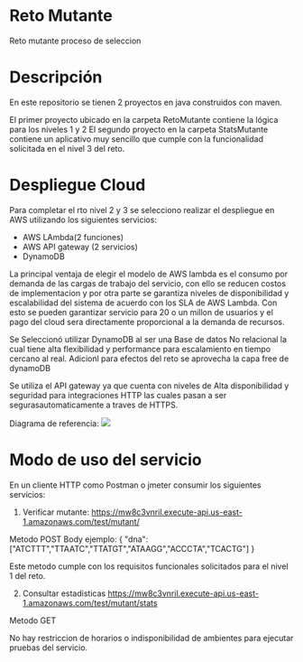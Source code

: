 # Reto Mutante
Reto mutante proceso de seleccion

# Descripción
En este repositorio se tienen 2 proyectos en java construidos con maven.

El primer proyecto ubicado en la carpeta RetoMutante contiene la lógica para los niveles 1 y 2
El segundo proyecto en la carpeta StatsMutante contiene un aplicativo muy sencillo que cumple con la funcionalidad solicitada en el nivel 3 del reto.

# Despliegue Cloud
Para completar el rto nivel 2 y 3 se selecciono realizar el despliegue en AWS utilizando los siguientes servicios:

* AWS LAmbda(2 funciones)
* AWS API gateway (2 servicios)
* DynamoDB

La principal ventaja de elegir el modelo de AWS lambda es el consumo por demanda de las cargas de trabajo del servicio, con ello se reducen costos de implementacion y por otra parte se garantiza niveles de disponibilidad y escalabilidad del sistema de acuerdo con los SLA de AWS Lambda. Con esto se pueden garantizar servicio para 20 o un millon de usuarios y el pago del cloud sera directamente proporcional a la demanda de recursos.

Se Seleccionó utilizar DynamoDB al ser una Base de datos No relacional la cual tiene alta flexibilidad y performance para escalamiento en tiempo cercano al real. Adicionl para efectos del reto se aprovecha la capa free de dynamoDB

Se utiliza el API gateway ya que cuenta con niveles de Alta disponibilidad y seguridad para integraciones HTTP las cuales pasan a ser segurasautomaticamente a traves de HTTPS.

Diagrama de referencia:
<img src="https://i.ibb.co/ZW0rDjx/diagrama.png">

# Modo de uso del servicio
En un cliente HTTP como Postman o jmeter consumir los siguientes servicios:
1. Verificar mutante: https://mw8c3vnril.execute-api.us-east-1.amazonaws.com/test/mutant/


Metodo POST
Body ejemplo:
{ "dna":["ATCTTT","TTAATC","TTATGT","ATAAGG","ACCCTA","TCACTG"]  }


Este metodo cumple con los requisitos funcionales solicitados para el nivel 1 del reto.

2. Consultar estadisticas https://mw8c3vnril.execute-api.us-east-1.amazonaws.com/test/mutant/stats

Metodo GET

No hay restriccion de horarios o indisponibilidad de ambientes para ejecutar pruebas del servicio.
